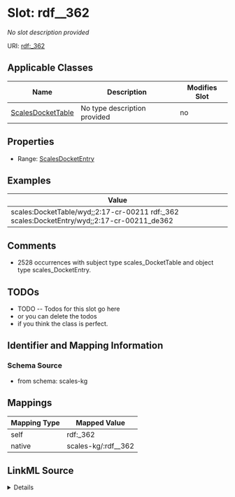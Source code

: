 

# Slot: rdf__362


_No slot description provided_





URI: [rdf:_362](http://www.w3.org/1999/02/22-rdf-syntax-ns#_362)



<!-- no inheritance hierarchy -->





## Applicable Classes

| Name | Description | Modifies Slot |
| --- | --- | --- |
| [ScalesDocketTable](../classes/ScalesDocketTable.md) | No type description provided |  no  |







## Properties

* Range: [ScalesDocketEntry](../classes/ScalesDocketEntry.md)






## Examples

| Value |
| --- |
| scales:DocketTable/wyd;;2:17-cr-00211 rdf:_362 scales:DocketEntry/wyd;;2:17-cr-00211_de362 |

## Comments

* 2528 occurrences with subject type scales_DocketTable and object type scales_DocketEntry.

## TODOs

* TODO -- Todos for this slot go here
* or you can delete the todos
* if you think the class is perfect.

## Identifier and Mapping Information







### Schema Source


* from schema: scales-kg




## Mappings

| Mapping Type | Mapped Value |
| ---  | ---  |
| self | rdf:_362 |
| native | scales-kg/:rdf__362 |




## LinkML Source

<details>
```yaml
name: rdf__362
description: No slot description provided
todos:
- TODO -- Todos for this slot go here
- or you can delete the todos
- if you think the class is perfect.
comments:
- 2528 occurrences with subject type scales_DocketTable and object type scales_DocketEntry.
examples:
- value: scales:DocketTable/wyd;;2:17-cr-00211 rdf:_362 scales:DocketEntry/wyd;;2:17-cr-00211_de362
from_schema: scales-kg
rank: 1000
slot_uri: rdf:_362
alias: rdf__362
domain_of:
- scales_DocketTable
range: scales_DocketEntry

```
</details>
